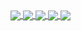 <a href="https://github.com/GamingLiamStudios">
  <img align="center" src="https://github-readme-stats.vercel.app/api?username=GamingLiamStudios&show_icons=true&theme=dark&count_private=true" />
  <img align="center" src="https://github-readme-stats.vercel.app/api/top-langs/?username=GamingLiamStudios&theme=dark&layout=compact" />
</a>

<a href="https://github.com/DEV0002">
  <img align="center" src="https://github-readme-stats.vercel.app/api?username=DEV0002&show_icons=true&theme=dark&count_private=true" />
  <img align="center" src="https://github-readme-stats.vercel.app/api/top-langs/?username=DEV0002&theme=dark&layout=compact" />
</a>

<a href="https://github.com/anuraghazra/github-readme-stats">
  <img align="center" src="https://github-readme-stats.vercel.app/api/wakatime?username=@GamingLiamStudios&theme=dark&layout=compact" />
</a>

<!--
**GamingLiamStudios/GamingLiamStudios** is a ✨ _special_ ✨ repository because its `README.md` (this file) appears on your GitHub profile.

